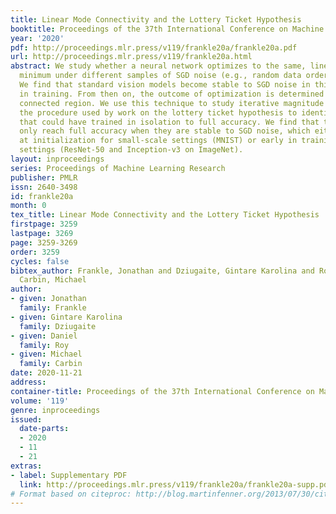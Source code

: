 ```yaml
---
title: Linear Mode Connectivity and the Lottery Ticket Hypothesis
booktitle: Proceedings of the 37th International Conference on Machine Learning
year: '2020'
pdf: http://proceedings.mlr.press/v119/frankle20a/frankle20a.pdf
url: http://proceedings.mlr.press/v119/frankle20a.html
abstract: We study whether a neural network optimizes to the same, linearly connected
  minimum under different samples of SGD noise (e.g., random data order and augmentation).
  We find that standard vision models become stable to SGD noise in this way early
  in training. From then on, the outcome of optimization is determined to a linearly
  connected region. We use this technique to study iterative magnitude pruning (IMP),
  the procedure used by work on the lottery ticket hypothesis to identify subnetworks
  that could have trained in isolation to full accuracy. We find that these subnetworks
  only reach full accuracy when they are stable to SGD noise, which either occurs
  at initialization for small-scale settings (MNIST) or early in training for large-scale
  settings (ResNet-50 and Inception-v3 on ImageNet).
layout: inproceedings
series: Proceedings of Machine Learning Research
publisher: PMLR
issn: 2640-3498
id: frankle20a
month: 0
tex_title: Linear Mode Connectivity and the Lottery Ticket Hypothesis
firstpage: 3259
lastpage: 3269
page: 3259-3269
order: 3259
cycles: false
bibtex_author: Frankle, Jonathan and Dziugaite, Gintare Karolina and Roy, Daniel and
  Carbin, Michael
author:
- given: Jonathan
  family: Frankle
- given: Gintare Karolina
  family: Dziugaite
- given: Daniel
  family: Roy
- given: Michael
  family: Carbin
date: 2020-11-21
address: 
container-title: Proceedings of the 37th International Conference on Machine Learning
volume: '119'
genre: inproceedings
issued:
  date-parts:
  - 2020
  - 11
  - 21
extras:
- label: Supplementary PDF
  link: http://proceedings.mlr.press/v119/frankle20a/frankle20a-supp.pdf
# Format based on citeproc: http://blog.martinfenner.org/2013/07/30/citeproc-yaml-for-bibliographies/
---
```

